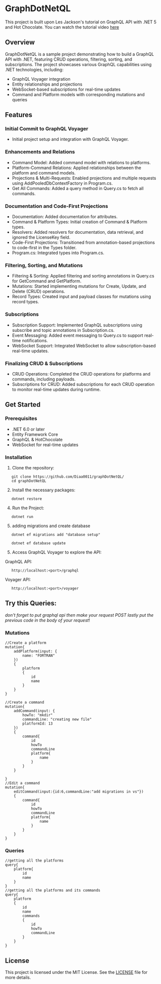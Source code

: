 # GraphDotNetQL
This project is built upon Les Jackson's tutorial on GraphQL API with .NET 5 and Hot Chocolate. You can watch the tutorial video [here](https://www.youtube.com/watch?v=HuN94qNwQmM)

## Overview
GraphDotNetQL is a sample project demonstrating how to build a GraphQL API with .NET, featuring CRUD operations, filtering, sorting, and subscriptions.
The project showcases various GraphQL capabilities using .NET technologies, including:
* GraphQL Voyager integration
* Entity relationships and projections
* WebSocket-based subscriptions for real-time updates
* Command and Platform models with corresponding mutations and queries

## Features

### Initial Commit to GraphQL Voyager
* Initial project setup and integration with GraphQL Voyager.
  
### Enhancements and Relations
* Command Model: Added command model with relations to platforms.
* Platform-Command Relations: Applied relationships between the platform and command models.
* Projections & Multi-Requests: Enabled projections and multiple requests using AddPooledDbContextFactory in Program.cs.
* Get All Commands: Added a query method in Query.cs to fetch all commands.
  
### Documentation and Code-First Projections
* Documentation: Added documentation for attributes.
* Command & Platform Types: Initial creation of Command & Platform types.
* Resolvers: Added resolvers for documentation, data retrieval, and ignored the LicenseKey field.
* Code-First Projections: Transitioned from annotation-based projections to code-first in the Types folder.
* Program.cs: Integrated types into Program.cs.

### Filtering, Sorting, and Mutations
* Filtering & Sorting: Applied filtering and sorting annotations in Query.cs for GetCommand and GetPlatform.
* Mutations: Started implementing mutations for Create, Update, and Delete (CRUD) operations.
* Record Types: Created input and payload classes for mutations using record types.

### Subscriptions
* Subscription Support: Implemented GraphQL subscriptions using subscribe and topic annotations in Subscription.cs.
* Event Messaging: Added event messaging to Query.cs to support real-time notifications.
* WebSocket Support: Integrated WebSocket to allow subscription-based real-time updates.

### Finalizing CRUD & Subscriptions
* CRUD Operations: Completed the CRUD operations for platforms and commands, including payloads.
* Subscriptions for CRUD: Added subscriptions for each CRUD operation to monitor real-time updates during runtime.

## Get Started
### Prerequisites
* .NET 6.0 or later
* Entity Framework Core
* GraphQL & HotChocolate
* WebSocket for real-time updates

### Installation
1. Clone the repository:
```
   git clone https://github.com/Diaa0011/graphDotNetQL/
   cd graphDotNetQL
```
2. Install the necessary packages:
```
   dotnet restore
```
4. Run the Project:
```
   dotnet run
```
5. adding migrations and create database
```
   dotnet ef migrations add "database setup" 
```
```
   dotnet ef database update
```
5. Access GraphQL Voyager to explore the API:

GraphQL API:
``` 
   http://localhost:<port>/graphql
```
Voyager API: 
```
   http://localhost:<port>/voyager
```

## Try this Queries: 
*don't forget to put graphql api then make your request POST lastly put the previous code in the body of your request*!
### Mutations
```
//Create a platform
mutation{
	addPlatform(input: {
		name: "FORTRAN"
	})
	{
		platform
		{
			id
			name
		}
	}
}

//Create a command
mutation{
	addCommand(input: {
		howTo: "mkdir"
		commandLine: "creating new file"
		platformId: 13
	})
	{
		command{
			id
			howTo
			commandLine
			platform{
				name
			}
		}
	}
	
}
//Edit a command
mutation{
	editCommand(input:{id:6,commandLine:"add migrations in vs"})
	{
		command{
			id
			howTo
			commandLine
			platform{
				name
			}
		}
	}
}
```
### Queries 
```
//getting all the platforms
query{
	platform{
		id 
		name
	}
}
//getting all the platforms and its commands
query{
	platform
	{
		id
		name
		commands
		{
			id 
			howTo
			commandLine
		}
	}
}

```

## License
This project is licensed under the MIT License. See the [LICENSE](./LICENSE) file for more details.





